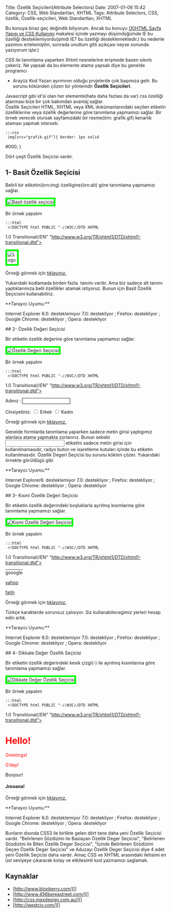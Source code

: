 Title: Özellik Seçicileri(Attribute Selectors)
Date: 2007-01-06 15:42
Category: CSS, Web Standartları, XHTML
Tags: Attribute Selectors, CSS, özellik, Özellik-seçicileri, Web Standartları, XHTML

Bu konuya biraz geç değindik biliyorum. Ancak bu konuyu [(X)HTML Sayfa Yapısı ve CSS Kullanımı][] makalesi içinde yazmayı düşündüğümde IE bu
özelliği desteklemiyordu(şimdi IE7 bu özelliği desteklemektedir.) bu
nedenle yazımını ertelemiştim, sonrada unuttum gitti açıkçası neyse
sonunda yazıyorum işte:) <!--more-->

CSS ile tanımlama yaparken Xhtml nesnelerine erişmede bazen sıkıntı
çekeriz. Ne yapsak da bu elemente atama yapsak diye bu genelde programcı
- Arayüz Kod Yazarı ayrımının olduğu projelerde çok başımıza gelir. Bu
sorunu kökünden çözen bir yöntemdir **Özellik Seçicileri**.

<div class="ekstrabilgi">
Javascript gibi id'si olan her elemente(hata daha fazlası da var) css
özelliği atanması bize bir çok bakımdan avantaj sağlar.

</div>
Özellik Seçicileri HTML, XHTML veya XML dokümanlarındaki seçilen
etiketin özelliklerine veya özellik değerlerine göre tanımlama yapmamızı
sağlar. Bir örnek verecek olursak sayfamızdaki bir resme(örn:
grafik.gif) kenarlık ataması yapmak istersek:

	:::css
	 img[src="grafik.gif"]{ border: 1px solid
#000; } 

Dört çeşit Özellik Seçicisi vardır.

## 1- Basit Özellik Seçicisi

Belirli bir etiketin(örn:img) özelligine(örn:alt) göre tanımlama
yapmamızı sağlar.

![Basit özellik seçicisi][]

Bir örnek yapalım

	:::html
	 <!DOCTYPE html PUBLIC "-//W3C//DTD XHTML
1.0 Transitional//EN"
"http://www.w3.org/TR/xhtml1/DTD/xhtml1-transitional.dtd"> <html
xmlns="http://www.w3.org/1999/xhtml"> <head> <meta
http-equiv="Content-Type" content="text/html; charset=utf-8" />
<title>CSS'in yapısı</title> <style type="text/css"> img[alt] {
border: 5px solid lime } </style> </head> <body> <img
src="logo.gif" alt="Logo" width="32" height="41" /> </body> </html>


Örneği görmek için [tıklayınız.][]

Yukarıdaki kodlamada birden fazla <img> tanımı vardır. Ama biz sadece
alt tanımı yaptıklarımıza belli özellikler atamak istiyoruz. Bunun için
Basit Özellik Seçicisini kullanabiliriz.

<div class="tarayiciuyum">
**Tarayıcı Uyumu:**

</p>
<p>
Internet Explorer 6.0: desteklemiyor 7.0: destekliyor ;  
Firefox: destekliyor ;  
Google Chrome: destekliyor ;  
Opera: destekliyor

</div>
## 2- Özellik Değeri Seçicisi

Bir etiketin özellik değerine göre tanımlama yapmamızı sağlar.

![Özellik Değeri Seçicisi][]

Bir örnek yapalım

	:::html
	 <!DOCTYPE html PUBLIC "-//W3C//DTD XHTML
1.0 Transitional//EN"
"http://www.w3.org/TR/xhtml1/DTD/xhtml1-transitional.dtd"> <html
xmlns="http://www.w3.org/1999/xhtml"> <head> <meta
http-equiv="Content-Type" content="text/html; charset=utf-8" />
<title>CSS'in yapısı</title> <style type="text/css">
input[type="text"] { border: 1px solid #000; width: 150px; } </style>
</head> <body> <p>Adınız : <input type="text" name="ad" /></p>
<p>Cinsiyetiniz: <input type="radio" name="cinsiyet" id="erkek" />
Erkek <input type="radio" name="cinsiyet" id="kadin" /> Kadın </p>
</body> </html> 

Örneği görmek için [tıklayınız.][1]

Genelde formlarda tanımlama yaparken sadece metin girisi yaptıgımız
alanlara atama yapmakta zorlanırız. Bunun sebebi <input> etiketini
sadece metin girisi için kullanılmamasıdır, radyo buton ve isaretleme
kutuları içinde bu etiketin kullanılmasıdır. Özellik Degeri Seçicisi bu
sorunu kökten çözer. Yukarıdaki örnekte görüldügü gibi

<div class="tarayiciuyum">
**Tarayıcı Uyumu:**

</p>
<p>
Internet Explorer6: desteklemiyor 7.0: destekliyor ;  
Firefox: destekliyor ;  
Google Chrome: destekliyor ;  
Opera: destekliyor

</div>
## 3- Kısmi Özellik Değeri Seçicisi

Bir etiketin özellik değerindeki boşluklarla ayrılmış kısımlarına göre
tanımlama yapmamızı sağlar.

![Kısmi Özellik Değeri Seçicisi][]

Bir örnek yapalım

	:::html
	 <!DOCTYPE html PUBLIC "-//W3C//DTD XHTML
1.0 Transitional//EN"
"http://www.w3.org/TR/xhtml1/DTD/xhtml1-transitional.dtd"> <html
xmlns="http://www.w3.org/1999/xhtml"> <head> <meta
http-equiv="Content-Type" content="text/html; charset=utf-8" />
<title>CSS'in yapısı</title> <style type="text/css">
a[title~="Google"] { text-decoration:overline; } </style> </head>
<body> <p><a href="http://www.google.com" title="Google
seç">gooogle </a> </p> <p><a href="http://www.yahoo.com"
title="Yahoo seç">yahoo </a> </p> <p><a
href="http://www.fatihhayrioglu.com" title="Fatih">fatih </a> </p>
</body> </html> 

Örneği görmek için [tıklayınız.][2]

Türkçe karakterde sorunsuz çalısıyor. Siz kullanabilecegimiz yerleri
hesap edin artık.

<div class="tarayiciuyum">
**Tarayıcı Uyumu:**

</p>
<p>
Internet Explorer 6.0: desteklemiyor 7.0: destekliyor ;  
Firefox: destekliyor ;  
Google Chrome: destekliyor ;  
Opera: destekliyor

</div>
## 4- Dikkate Değer Özellik Seçicisi

Bir etiketin özellik değerindeki kesik çizgi(-) ile ayrılmış kısımlarına
göre tanımlama yapmamızı sağlar.

![Dikkate Değer Özellik Seçicisi][]

Bir örnek yapalım

	:::html
	 <!DOCTYPE html PUBLIC "-//W3C//DTD XHTML
1.0 Transitional//EN"
"http://www.w3.org/TR/xhtml1/DTD/xhtml1-transitional.dtd"> <html
xmlns="http://www.w3.org/1999/xhtml"> <head> <meta
http-equiv="Content-Type" content="text/html; charset=utf-8" />
<title>CSS'in yapısı</title> <style type="text/css">
*[lang|="en"] { color: red; } </style> </head> <body> <h1
lang="en">Hello!</h1> <p lang="en-us">Greetings!</p> <div
lang="en-au">G’day!</div> <p lang="fr">Bonjour!</p> <h4
lang="cy-en">Jrooana!</h4> </body> </html> 

Örneği görmek için [tıklayınız.][3]

<div class="tarayiciuyum">
**Tarayıcı Uyumu:**

</p>
<p>
Internet Explorer 6.0: desteklemiyor 7.0: destekliyor ;  
Firefox: destekliyor ;  
Google Chrome: destekliyor ;  
Opera: destekliyor

</div>
  

Bunların dısında CSS3 ile birlikte gelen dört tane daha yeni Özellik
Seçicisi vardır. "Belirlenen Sözdizimi ile Baslayan Özellik Deger
Seçicisi", "Belirlenen Sözdizimi ile Biten Özellik Deger Seçicisi",
"İçinde Belirlenen Sözdizimi Geçen Özellik Deger Seçicisi" ve Aduzayı
Özellik Deger Seçicisi diye 4 adet yeni Özellik Seçicisi daha vardır.
Amaç CSS ve XHTML arasındaki iletisimi en üst seviyeye çıkararak kolay
ve etkilesimli kod yazmamızı saglamak.

## Kaynaklar

-   [http://www.blooberry.com/][]
-   [http://www.456bereastreet.com/][]
-   [http://css.maxdesign.com.au/][]
-   [http://westciv.com/][]

</p>

  [(X)HTML Sayfa Yapısı ve CSS Kullanımı]: http://www.fatihhayrioglu.com/xhtml-sayfa-yapisi-ve-css-kullanimi/
  [Basit özellik seçicisi]: /images/basit_ozel_secici.gif
  [tıklayınız.]: /dokumanlar/basit_ozellik_secici.html
  [Özellik Değeri Seçicisi]: /images/ozellik_degeri_secicisi.gif
  [1]: /dokumanlar/ozellik_degeri_secicisi.html
  [Kısmi Özellik Değeri Seçicisi]: /images/kismi_secici.gif
  [2]: /dokumanlar/kismi_secici.html
  [Dikkate Değer Özellik Seçicisi]: /images/dikkate_deger_secici.gif
  [3]: /dokumanlar/dikkate_deger_secici.html
  [http://www.blooberry.com/]: http://www.blooberry.com/indexdot/css/syntax/selectors/attribute.htm
  [http://www.456bereastreet.com/]: http://www.456bereastreet.com/archive/200510/css_21_selectors_part_2/
  [http://css.maxdesign.com.au/]: http://css.maxdesign.com.au/selectutorial/selectors_attribute.htm
  [http://westciv.com/]: http://westciv.com/style_master/academy/browser_support/selectors.html
